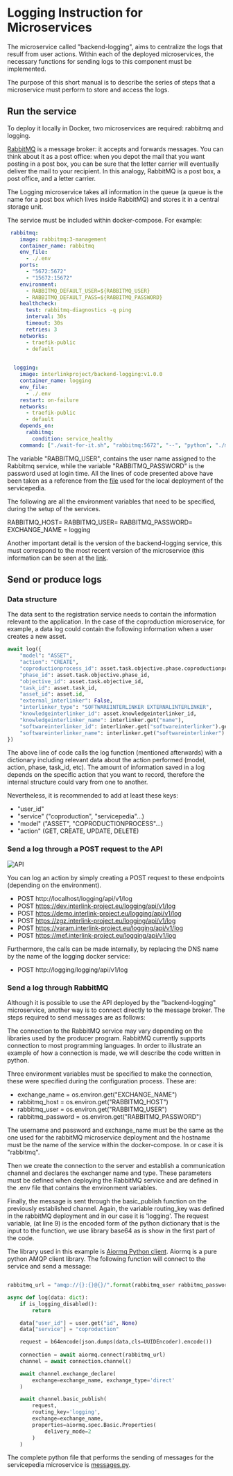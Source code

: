 # Logging Instruction for Microservices

The microservice called "backend-logging", aims to centralize the logs that resulf from user actions. Within each of the deployed microservices, the necessary functions for sending logs to this component must be implemented.

The purpose of this short manual is to describe the series of steps that a microservice must perform to store and access the logs.

## Run the service
To deploy it locally in Docker, two microservices are required: rabbitmq and logging. 

[RabbitMQ](https://www.rabbitmq.com/) is a message broker: it accepts and forwards messages. You can think about it as a post office: when you depot the mail that you want posting in a post box, you can be sure that the letter carrier will eventually deliver the mail to your recipient. In this analogy, RabbitMQ is a post box, a post office, and a letter carrier.

The Logging microservice takes all information in the queue (a queue is the name for a post box which lives inside RabbitMQ) and stores it in a central storage unit.

The service must be included within docker-compose. For example:

```yaml
 rabbitmq:
    image: rabbitmq:3-management
    container_name: rabbitmq
    env_file:
      - ./.env
    ports:
      - "5672:5672"
      - "15672:15672"
    environment:
      - RABBITMQ_DEFAULT_USER=${RABBITMQ_USER}
      - RABBITMQ_DEFAULT_PASS=${RABBITMQ_PASSWORD}
    healthcheck:
      test: rabbitmq-diagnostics -q ping
      interval: 30s
      timeout: 30s
      retries: 3
    networks:
      - traefik-public
      - default
    

  logging:
    image: interlinkproject/backend-logging:v1.0.0
    container_name: logging
    env_file:
      - ./.env
    restart: on-failure
    networks:
      - traefik-public
      - default
    depends_on:
      rabbitmq:
        condition: service_healthy
    command: ["./wait-for-it.sh", "rabbitmq:5672", "--", "python", "./main.py"]
```
The variable "RABBITMQ_USER", contains the user name assigned to the Rabbitmq service, while the variable "RABBITMQ_PASSWORD" is the password used at login time. All the lines of code presented above have been taken as a reference from the [file](https://github.com/interlink-project/interlinker-service-augmenter/blob/master/docker-compose.yml) used for the local deployment of the servicepedia.

The following are all the environment variables that need to be specified, during the setup of the services.

RABBITMQ_HOST=
RABBITMQ_USER=
RABBITMQ_PASSWORD=
EXCHANGE_NAME = logging

Another important detail is the version of the backend-logging service, this must correspond to the most recent version of the microservice (this information can be seen at the [link](https://github.com/interlink-project/backend-logging/tags).


## Send or produce logs
### Data structure

The data sent to the registration service needs to contain the information relevant to the application. In the case of the coproduction microservice, for example, a data log could contain the following information when a user creates a new asset.

```python
await log({
    "model": "ASSET",
    "action": "CREATE",
    "coproductionprocess_id": asset.task.objective.phase.coproductionprocess_id,
    "phase_id": asset.task.objective.phase_id,
    "objective_id": asset.task.objective_id,
    "task_id": asset.task_id,
    "asset_id": asset.id,
    "external_interlinker": False,
    "interlinker_type": "SOFTWAREINTERLINKER EXTERNALINTERLINKER",
    "knowledgeinterlinker_id": asset.knowledgeinterlinker_id,
    "knowledgeinterlinker_name": interlinker.get("name"),
    "softwareinterlinker_id": interlinker.get("softwareinterlinker").get("id"),
    "softwareinterlinker_name": interlinker.get("softwareinterlinker").get("name"),
})
```

The above line of code calls the log function (mentioned afterwards) with a dictionary including relevant data about the action performed (model, action, phase, task_id, etc). The amount of information saved in a log depends on the specific action that you want to record, therefore the internal structure could vary from one to another. 

Nevertheless, it is recommended to add at least these keys:

* "user_id"
* "service" ("coproduction", "servicepedia"...)
* "model" ("ASSET", "COPRODUCTIONPROCESS"...)
* "action" (GET, CREATE, UPDATE, DELETE)

### Send a log through a POST request to the API

![API](images/api.png)

You can log an action by simply creating a POST request to these endpoints (depending on the environment).

* POST http://localhost/logging/api/v1/log
* POST https://dev.interlink-project.eu/logging/api/v1/log
* POST https://demo.interlink-project.eu/logging/api/v1/log
* POST https://zgz.interlink-project.eu/logging/api/v1/log
* POST https://varam.interlink-project.eu/logging/api/v1/log
* POST https://mef.interlink-project.eu/logging/api/v1/log

Furthermore, the calls can be made internally, by replacing the DNS name by the name of the logging docker service:

* POST http://logging/logging/api/v1/log

### Send a log through RabbitMQ

Although it is possible to use the API deployed by the "backend-logging" microservice, another way is to connect directly to the message broker. The steps required to send messages are as follows:

The connection to the RabbitMQ service may vary depending on the libraries used by the producer program. RabbitMQ currently supports connection to most programming languages. In order to illustrate an example of how a connection is made, we will describe the code written in python.

Three environment variables must be specified to make the connection, these were specified during the configuration process. These are:

- exchange_name = os.environ.get("EXCHANGE_NAME")
- rabbitmq_host = os.environ.get("RABBITMQ_HOST")
- rabbitmq_user = os.environ.get("RABBITMQ_USER")
- rabbitmq_password = os.environ.get("RABBITMQ_PASSWORD")

The username and password and exchange_name must be the same as the one used for the rabbitMQ microservice deployment and the hostname must be the name of the service within the docker-compose. In or case it is "rabbitmq".

Then we create the connection to the server and establish a communication channel and declares the exchanger name and type. These parameters must be defined when deploying the RabbitMQ service and are defined in the .env file that contains the environment variables.

Finally, the message is sent through the basic_publish function on the previously established channel. Again, the variable routing_key was defined in the rabbitMQ deployment and in our case it is 'logging'. The request variable, (at line 9) is the encoded form of the python dictionary that is the input to the function, we use library base64 as is show in the first part of the code.

The library used in this example is [Aiormq Python client](https://github.com/mosquito/aiormq). Aiormq is a pure python AMQP client library. The following function will connect to the service and send a message:

```python

rabbitmq_url = "amqp://{}:{}@{}/".format(rabbitmq_user rabbitmq_password, rabbitmq_host)

async def log(data: dict):
    if is_logging_disabled():
        return

    data["user_id"] = user.get("id", None)
    data["service"] = "coproduction"

    request = b64encode(json.dumps(data,cls=UUIDEncoder).encode())
    
    connection = await aiormq.connect(rabbitmq_url)
    channel = await connection.channel()

    await channel.exchange_declare(
        exchange=exchange_name, exchange_type='direct'
    )

    await channel.basic_publish(
        request, 
        routing_key='logging', 
        exchange=exchange_name,
        properties=aiormq.spec.Basic.Properties(
            delivery_mode=2
        )
    )
```

The complete python file that performs the sending of messages for the servicepedia microservice is [messages.py](https://github.com/interlink-project/backend-coproduction/blob/master/coproduction/app/messages.py).


